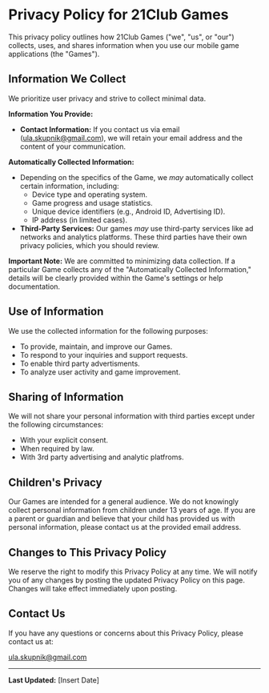 # Privacy Policy for 21Club Games

This privacy policy outlines how 21Club Games ("we", "us", or "our") collects, uses, and shares information when you use our mobile game applications (the "Games").

## Information We Collect

We prioritize user privacy and strive to collect minimal data.

**Information You Provide:**

* **Contact Information:** If you contact us via email (ula.skupnik@gmail.com), we will retain your email address and the content of your communication.

**Automatically Collected Information:**

* Depending on the specifics of the Game, we *may* automatically collect certain information, including:
    * Device type and operating system.
    * Game progress and usage statistics.
    * Unique device identifiers (e.g., Android ID, Advertising ID).
    * IP address (in limited cases).
* **Third-Party Services:** Our games *may* use third-party services like ad networks and analytics platforms. These third parties have their own privacy policies, which you should review.

**Important Note:** We are committed to minimizing data collection. If a particular Game collects any of the "Automatically Collected Information," details will be clearly provided within the Game's settings or help documentation.

## Use of Information

We use the collected information for the following purposes:

* To provide, maintain, and improve our Games.
* To respond to your inquiries and support requests.
* To enable third party advertisments.
* To analyze user activity and game improvement.

## Sharing of Information

We will not share your personal information with third parties except under the following circumstances:

* With your explicit consent.
* When required by law.
* With 3rd party advertising and analytic platfroms.

## Children's Privacy

Our Games are intended for a general audience. We do not knowingly collect personal information from children under 13 years of age. If you are a parent or guardian and believe that your child has provided us with personal information, please contact us at the provided email address.

## Changes to This Privacy Policy

We reserve the right to modify this Privacy Policy at any time. We will notify you of any changes by posting the updated Privacy Policy on this page. Changes will take effect immediately upon posting.

## Contact Us

If you have any questions or concerns about this Privacy Policy, please contact us at:

ula.skupnik@gmail.com

---

**Last Updated:** [Insert Date]